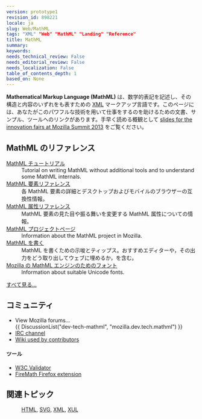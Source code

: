 ```yaml
---
version: prototype1
revision_id: 898221
locale: ja
slug: Web/MathML
tags: "XML" "Web" "MathML" "Landing" "Reference"
title: MathML
summary: 
keywords: 
needs_technical_review: False
needs_editorial_review: False
needs_localization: False
table_of_contents_depth: 1
based_on: None
---
```

<p><strong>Mathematical Markup Language (MathML)</strong> は、数学的表記を記述し、その構造と内容のいずれをも表すための <a href="/ja/XML" title="ja/XML">XML</a> マークアップ言語です。このページには、あなたがこのパワフルな技術を用いて仕事をするのを助けるための文書、サンプル、ツールへのリンクがあります。手早く読める概観として <a href="http://fred-wang.github.io/MozSummitMathML/index.html">slides for the innovation fairs at Mozilla Summit 2013</a> をご覧ください。</p>

<div class="row topicpage-table">
<div class="section">
<h2 id="MathML_references">MathML のリファレンス</h2>

<dl>
 <dt><a href="/ja/MathML/Tutorial" title="ja/MathML/Tutorial">MathML チュートリアル</a></dt>
 <dd>Tutorial on writing MathML without additional tools and to understand some MathML internals.</dd>
 <dt><a href="/ja/docs/Web/MathML/Element" title="ja/MathML/Element">MathML 要素リファレンス</a></dt>
 <dd>各 MathML 要素の詳細とデスクトップおよびモバイルのブラウザーの互換性情報。</dd>
 <dt><a href="/ja/docs/Web/MathML/Attribute" title="ja/MathML/Attributes">MathML 属性リファレンス</a></dt>
 <dd>MathML 要素の見た目や振る舞いを変更する MathML 属性についての情報。</dd>
 <dt><a href="/ja/Mozilla_MathML_Project" title="ja/Mozilla_MathML_Project">MathML プロジェクトページ</a></dt>
 <dd>Information about the MathML project in Mozilla.</dd>
 <dt><a href="/ja/docs/Web/MathML/Authoring" title="ja/Mozilla_MathML_Project/Authoring">MathML を書く</a></dt>
 <dd>MathML を書くための示唆とティップス。おすすめエディターや，その出力をどう取り出してウェブに埋めるか，を含む。</dd>
 <dt><a href="/ja/Mozilla_MathML_Project/Fonts" title="ja/Mozilla_MathML_Project/Fonts">Mozilla の MathML エンジンのためのフォント</a></dt>
 <dd>Information about suitable Unicode fonts.</dd>
</dl>

<p><span class="alllinks"><a href="/Special:Tags?tag=MathML&amp;language=ja" title="Special:Tags?tag=MathML&amp;language=ja">すべて見る...</a></span></p>
</div>

<div class="section">
<h2 id="コミュニティ">コミュニティ</h2>

<ul>
 <li>View Mozilla forums...<br />
  {{ DiscussionList("dev-tech-mathml", "mozilla.dev.tech.mathml") }}</li>
 <li><a class="link-irc" href="irc://irc.mozilla.org/%23mathml" rel="external" target="_blank" title="irc://irc.mozilla.org/%23mathml">IRC channel</a></li>
 <li><a class="link-https" href="https://wiki.mozilla.org/MathML:Home_Page">Wiki used by contributors</a></li>
</ul>

<h4 id="ツール">ツール</h4>

<ul>
 <li><a class="external" href="http://validator.w3.org">W3C Validator</a></li>
 <li><a class="link-https" href="https://addons.mozilla.org/de/firefox/addon/8969/">FireMath Firefox extension</a></li>
</ul>

<h2 id="関連トピック">関連トピック</h2>

<dl>
 <dd><a href="/ja/HTML" title="ja/HTML">HTML</a>, <a href="/ja/SVG" title="ja/SVG">SVG</a>, <a href="/ja/XML" title="ja/XML">XML</a>, <a href="/ja/XUL" title="ja/XUL">XUL</a></dd>
</dl>
</div>
</div>

